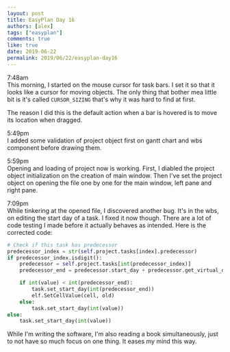 ```yaml
---
layout: post
title: EasyPlan Day 16
authors: [alex]
tags: ["easyplan"]
comments: true
like: true
date: 2019-06-22
permalink: 2019/06/22/easyplan-day16
---
```

7:48am  
This morning, I started on the mouse cursor for task bars. I set it so that it looks like a cursor for moving objects. The only thing that bother mea little bit is it's called ```CURSOR_SIZING``` that's why it was hard to find at first.

The reason I did this is the default action when a bar is hovered is to move its location when dragged.

5:49pm  
I added some validation of project object first on gantt chart and wbs component before drawing them.

5:59pm  
Opening and loading of project now is working. First, I diabled the project object initialization on the creation of main window. Then I've set the project object on opening the file one by one for the main window, left pane and right pane.

7:09pm  
While tinkering at the opened file, I discovered another bug. It's in the wbs, on editing the start day of a task. I fixed it now though. There are a lot of code testing I made before it actually behaves as intended. Here is the corrected code:

```python
# Check if this task has predecessor
predecessor_index = str(self.project.tasks[index].predecessor)
if predecessor_index.isdigit():
    predecessor = self.project.tasks[int(predecessor_index)]
    predecessor_end = predecessor.start_day + predecessor.get_virtual_duration()

    if int(value) < int(predecessor_end):
        task.set_start_day(int(predecessor_end))
        elf.SetCellValue(cell, old)
    else:
        task.set_start_day(int(value))
else:
    task.set_start_day(int(value))
```

While I'm writing the software, I'm also reading a book simultaneously, just to not have so much focus on one thing. It eases my mind this way.
